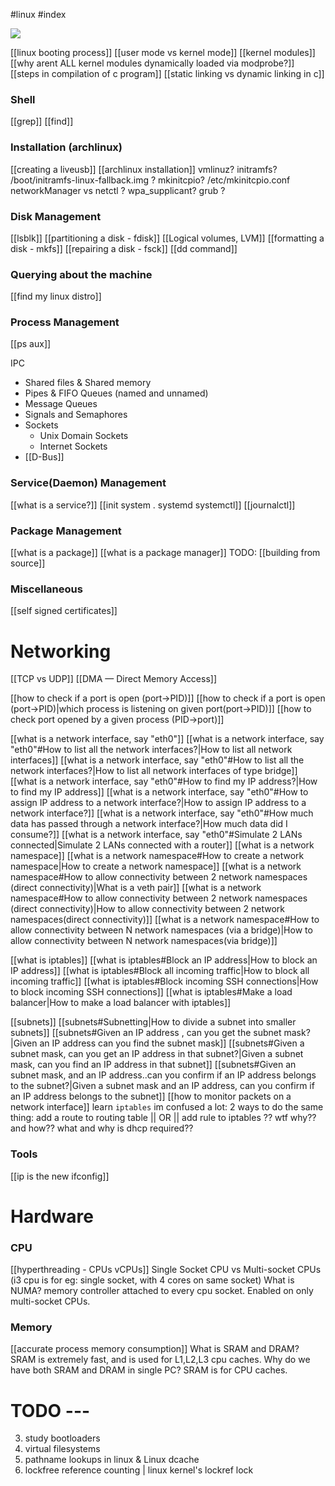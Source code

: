 #linux #index

![](linux-00.png)

[[linux booting process]]
[[user mode vs kernel mode]]
[[kernel modules]]
[[why arent ALL kernel modules dynamically loaded via modprobe?]]
[[steps in compilation of c program]]
[[static linking vs dynamic linking in c]]

### Shell
[[grep]]
[[find]]
### Installation (archlinux)
[[creating a liveusb]]
[[archlinux installation]]
vmlinuz? initramfs? /boot/initramfs-linux-fallback.img ? mkinitcpio? /etc/mkinitcpio.conf
networkManager vs netctl ? wpa_supplicant?
grub ?

### Disk Management
[[lsblk]]
[[partitioning a disk - fdisk]]    [[Logical volumes, LVM]]
[[formatting a disk - mkfs]]
[[repairing a disk - fsck]]
[[dd command]]


### Querying about the machine
[[find my linux distro]]

### Process Management
[[ps aux]]

IPC
- Shared files & Shared memory
- Pipes & FIFO Queues (named and unnamed)
- Message Queues
- Signals and Semaphores
- Sockets
	- Unix Domain Sockets
	- Internet Sockets
- [[D-Bus]]


### Service(Daemon) Management
[[what is a service?]]
[[init system . systemd systemctl]]
[[journalctl]]


### Package Management
[[what is a package]]
[[what is a package manager]]
TODO: [[building from source]]


### Miscellaneous 
[[self signed certificates]]




# Networking 
[[TCP vs UDP]]
[[DMA — Direct Memory Access]]


[[how to check if a port is open (port->PID)]]
[[how to check if a port is open (port->PID)|which process is listening on given port(port->PID)]]
[[how to check port opened by a given process (PID->port)]]

[[what is a network interface, say "eth0"]]
[[what is a network interface, say "eth0"#How to list all the network interfaces?|How to list all network interfaces]]
[[what is a network interface, say "eth0"#How to list all the network interfaces?|How to list all network interfaces of type bridge]]
[[what is a network interface, say "eth0"#How to find my IP address?|How to find my IP address]]
[[what is a network interface, say "eth0"#How to assign IP address to a network interface?|How to assign IP address to a network interface?]]
[[what is a network interface, say "eth0"#How much data has passed through a network interface?|How much data did I consume?]]
[[what is a network interface, say "eth0"#Simulate 2 LANs connected|Simulate 2 LANs connected with a router]]
[[what is a network namespace]]
[[what is a network namespace#How to create a network namespace|How to create a network namespace]]
[[what is a network namespace#How to allow connectivity between 2 network namespaces (direct connectivity)|What is a veth pair]]
[[what is a network namespace#How to allow connectivity between 2 network namespaces (direct connectivity)|How to allow connectivity between 2 network namespaces(direct connectivity)]]
[[what is a network namespace#How to allow connectivity between N network namespaces (via a bridge)|How to allow connectivity between N network namespaces(via bridge)]]

[[what is iptables]]
[[what is iptables#Block an IP address|How to block an IP address]]
[[what is iptables#Block all incoming traffic|How to block all incoming traffic]]
[[what is iptables#Block incoming SSH connections|How to block incoming SSH connections]]
[[what is iptables#Make a load balancer|How to make a load balancer with iptables]]

[[subnets]]
[[subnets#Subnetting|How to divide a subnet into smaller subnets]]
[[subnets#Given an IP address , can you get the subnet mask?|Given an IP address can you find the subnet mask]]
[[subnets#Given a subnet mask, can you get an IP address in that subnet?|Given a subnet mask, can you find an IP address in that subnet]]
[[subnets#Given an subnet mask, and an IP address..can you confirm if an IP address belongs to the subnet?|Given a subnet mask and an IP address, can you confirm if an IP address belongs to the subnet]]
[[how to monitor packets on a network interface]]
learn `iptables`
im confused a lot: 2 ways to do the same thing: add a route to routing table || OR || add rule to iptables  ?? wtf why?? and how??
what and why is dhcp required??
### Tools
[[ip is the new ifconfig]]


# Hardware
### CPU 
[[hyperthreading - CPUs vCPUs]]
Single Socket CPU vs Multi-socket CPUs (i3 cpu is for eg: single socket, with 4 cores on same socket)
What is NUMA? memory controller attached to every cpu socket. Enabled on only multi-socket CPUs.
### Memory 
[[accurate process memory consumption]]
What is SRAM and DRAM? SRAM is extremely fast, and is used for L1,L2,L3 cpu caches.
Why do we have both SRAM and DRAM in single PC? SRAM is for CPU caches.

# TODO ---
3. study bootloaders
4. virtual filesystems
5. pathname lookups in linux & Linux dcache
6. lockfree reference counting | linux kernel's lockref lock
